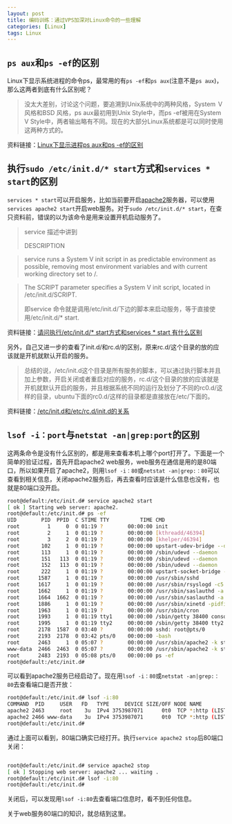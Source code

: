 ```yaml
---
layout: post
title: 编码训练：通过VPS加深对Linux命令的一些理解
categories: [Linux]
tags: Linux
---
```


## `ps aux`和`ps -ef`的区别
Linux下显示系统进程的命令ps，最常用的有`ps -ef`和`ps aux`(注意不是`ps aux`)，那么这两者到底有什么区别呢？

>没太大差别，讨论这个问题，要追溯到Unix系统中的两种风格，System Ｖ风格和BSD 风格，ps aux最初用到Unix Style中，而ps -ef被用在System V Style中，两者输出略有不同。现在的大部分Linux系统都是可以同时使用这两种方式的。

资料链接：[Linux下显示进程ps aux和ps -ef的区别](http://www.ipcpu.com/2009/09/linux-ps-aux-ef/)

## 执行`sudo /etc/init.d/* start`方式和`services * start`的区别
`services * start`可以开启服务，比如当前要开启[apache2](http://baike.baidu.com/view/1944398.htm?fr=aladdin)服务器，可以使用`services apache2 start`开启web服务。对于`sudo /etc/init.d/* start`，在查只资料前，错误的以为该命令是用来设置开机启动服务了。

>service 描述中讲到
>
>DESCRIPTION

>service  runs a System V init script in as predictable environment as possible, removing most environment
variables and with current working directory set to /.

>The SCRIPT parameter specifies a System V init script, located in /etc/init.d/SCRIPT.
>
>即service 命令就是调用/etc/init.d/下边的脚本来启动服务，等于直接使用/etc/init.d/* start.

资料链接：[请问执行/etc/init.d/* start方式和services * start 有什么区别](http://bbs.chinaunix.net/thread-4114952-1-1.html)

另外，自己又进一步的查看了init.d/和rc.d/的区别，原来rc.d/这个目录的放的应该就是开机就默认开启的服务。

>总结的说，/etc/init.d这个目录是所有服务的脚本，可以通过执行脚本并且加上参数，开启关闭或者重启对应的服务，rc.d/这个目录的放的应该就是开机就默认开启的服务，并且根据系统不同的运行及划分了不同的rc0.d/这样的目录，ubuntu下面的rc0.d/这样的目录都是直接放在/etc/下面的。

资料链接：[/etc/init.d和/etc/rc.d/init.d的关系](http://luochunfeng163.blog.163.com/blog/static/167009249201256112652880/)

## `lsof -i：port`与`netstat -an|grep:port`的区别
这两条命令是没有什么区别的，都是用来查看本机上哪个port打开了。下面是一个简单的验证过程，首先开启apache2 web服务，web服务在通信是用的是80端口，所以如果开启了apache2，则用`lsof -i：80`或`netstat -an|grep:：80`可以查看到相关信息，关闭apache2服务后，再去查看时应该是什么信息也没有，也就是80端口没开启。

```bash
root@default:/etc/init.d# service apache2 start
[ ok ] Starting web server: apache2.
root@default:/etc/init.d# ps -ef
UID        PID  PPID  C STIME TTY          TIME CMD
root         1     0  0 01:19 ?        00:00:00 init
root         2     1  0 01:19 ?        00:00:00 [kthreadd/46394]
root         3     2  0 01:19 ?        00:00:00 [khelper/46394]
root       102     1  0 01:19 ?        00:00:00 upstart-udev-bridge --daemon
root       113     1  0 01:19 ?        00:00:00 /sbin/udevd --daemon
root       151   113  0 01:19 ?        00:00:00 /sbin/udevd --daemon
root       152   113  0 01:19 ?        00:00:00 /sbin/udevd --daemon
root       222     1  0 01:19 ?        00:00:00 upstart-socket-bridge --daemon
root      1587     1  0 01:19 ?        00:00:00 /usr/sbin/sshd
root      1617     1  0 01:19 ?        00:00:00 /usr/sbin/rsyslogd -c5
root      1662     1  0 01:19 ?        00:00:00 /usr/sbin/saslauthd -a pam -c -m
root      1664  1662  0 01:19 ?        00:00:00 /usr/sbin/saslauthd -a pam -c -m
root      1886     1  0 01:19 ?        00:00:00 /usr/sbin/xinetd -pidfile /var/r
root      1963     1  0 01:19 ?        00:00:00 /usr/sbin/cron
root      1993     1  0 01:19 tty1     00:00:00 /sbin/getty 38400 console
root      1995     1  0 01:19 tty2     00:00:00 /sbin/getty 38400 tty2
root      2178  1587  0 03:40 ?        00:00:00 sshd: root@pts/0
root      2193  2178  0 03:42 pts/0    00:00:00 -bash
root      2463     1  0 05:07 ?        00:00:00 /usr/sbin/apache2 -k start
www-data  2466  2463  0 05:07 ?        00:00:00 /usr/sbin/apache2 -k start
root      2483  2193  0 05:08 pts/0    00:00:00 ps -ef
root@default:/etc/init.d#
```
可以看到apache2服务已经启动了。现在用`lsof -i：80`或`netstat -an|grep:：80`去查看端口是否开放：

```bash
root@default:/etc/init.d# lsof -i:80
COMMAND  PID     USER   FD   TYPE     DEVICE SIZE/OFF NODE NAME
apache2 2463     root    3u  IPv4 3753987071      0t0  TCP *:http (LISTEN)
apache2 2466 www-data    3u  IPv4 3753987071      0t0  TCP *:http (LISTEN)
root@default:/etc/init.d#
```
通过上面可以看到，80端口确实已经打开。执行`service apache2 stop`后80端口关闭：

```bash

root@default:/etc/init.d# service apache2 stop
[ ok ] Stopping web server: apache2 ... waiting .
root@default:/etc/init.d# lsof -i:80
root@default:/etc/init.d#
```
关闭后，可以发现用`lsof -i:80`去查看端口信息时，看不到任何信息。

关于web服务80端口的知识，就总结到这里。
